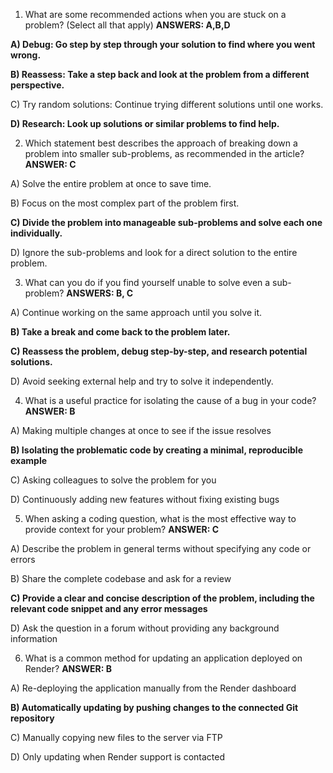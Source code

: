 1. What are some recommended actions when you are stuck on a problem? (Select all that apply) **ANSWERS: A,B,D**

**A) Debug: Go step by step through your solution to find where you went wrong.**

**B) Reassess: Take a step back and look at the problem from a different perspective.**

C) Try random solutions: Continue trying different solutions until one works.

**D) Research: Look up solutions or similar problems to find help.**



2. Which statement best describes the approach of breaking down a problem into smaller sub-problems, as recommended in the article? **ANSWER: C**

A) Solve the entire problem at once to save time.

B) Focus on the most complex part of the problem first.

**C) Divide the problem into manageable sub-problems and solve each one individually.**

D) Ignore the sub-problems and look for a direct solution to the entire problem.



3. What can you do if you find yourself unable to solve even a sub-problem? **ANSWERS: B, C**

A) Continue working on the same approach until you solve it.

**B) Take a break and come back to the problem later.**

**C) Reassess the problem, debug step-by-step, and research potential solutions.**

D) Avoid seeking external help and try to solve it independently.



4. What is a useful practice for isolating the cause of a bug in your code? **ANSWER: B**

A) Making multiple changes at once to see if the issue resolves

**B) Isolating the problematic code by creating a minimal, reproducible example**

C) Asking colleagues to solve the problem for you

D) Continuously adding new features without fixing existing bugs



5. When asking a coding question, what is the most effective way to provide context for your problem? **ANSWER: C**

A) Describe the problem in general terms without specifying any code or errors

B) Share the complete codebase and ask for a review

**C) Provide a clear and concise description of the problem, including the relevant code snippet and any error messages**

D) Ask the question in a forum without providing any background information



6. What is a common method for updating an application deployed on Render? **ANSWER: B**

A) Re-deploying the application manually from the Render dashboard

**B) Automatically updating by pushing changes to the connected Git repository**

C) Manually copying new files to the server via FTP

D) Only updating when Render support is contacted
